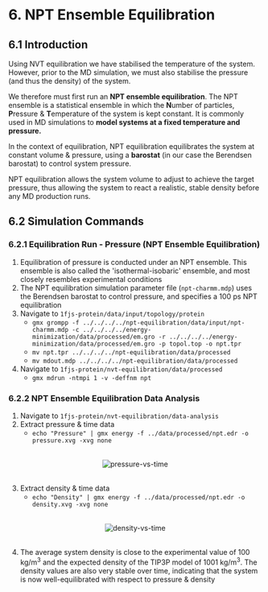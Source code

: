 # 6. NPT Ensemble Equilibration

## 6.1 Introduction

Using NVT equilibration we have stabilised the temperature of the system. However, prior to the MD simulation, we must also stabilise the pressure (and thus the density) of the system.

We therefore must first run an **NPT ensemble equilibration**. The NPT ensemble is a statistical ensemble in which the **N**umber of particles, **P**ressure & **T**emperature of the system is kept constant. It is commonly used in MD simulations to **model systems at a fixed temperature and pressure.**

In the context of equilibration, NPT equilibration equilibrates the system at constant volume & pressure, using a **barostat** (in our case the Berendsen barostat) to control system pressure.

NPT equilibration allows the system volume to adjust to achieve the target pressure, thus allowing the system to react a realistic, stable density before any MD production runs.

## 6.2 Simulation Commands

### 6.2.1 Equilibration Run - Pressure (NPT Ensemble Equilibration)
1. Equilibration of pressure is conducted under an NPT ensemble. This ensemble is also called the 'isothermal-isobaric' ensemble, and most closely resembles experimental conditions
2. The NPT equilibration simulation parameter file (`npt-charmm.mdp`) uses the Berendsen barostat to control pressure, and specifies a 100 ps NPT equilibration
3. Navigate to `1fjs-protein/data/input/topology/protein`
    * `gmx grompp -f ../../../../npt-equilibration/data/input/npt-charmm.mdp -c ../../../../energy-minimization/data/processed/em.gro -r ../../../../energy-minimization/data/processed/em.gro -p topol.top -o npt.tpr`
    * `mv npt.tpr ../../../../npt-equilibration/data/processed`
    * `mv mdout.mdp ../../../../npt-equilibration/data/processed`
4. Navigate to `1fjs-protein/nvt-equilibration/data/processed`
    * `gmx mdrun -ntmpi 1 -v -deffnm npt`

### 6.2.2 NPT Ensemble Equilibration Data Analysis
1. Navigate to `1fjs-protein/nvt-equilibration/data-analysis`
2. Extract pressure & time data
	* `echo "Pressure" | gmx energy -f ../data/processed/npt.edr -o pressure.xvg -xvg none`

<br>
<div align="center">
  <img src="https://github.com/c-vandenberg/gromacs-tutorials/assets/60201356/e152716f-0775-484d-ad28-2087dbb1887e" alt="pressure-vs-time" width="">
</div>
<br>

3. Extract density & time data
	* `echo "Density" | gmx energy -f ../data/processed/npt.edr -o density.xvg -xvg none`

<br>
<div align="center">
  <img src="https://github.com/c-vandenberg/gromacs-tutorials/assets/60201356/296cd152-e94e-45eb-a63d-f003702d6fcc" alt="density-vs-time" width="">
</div>
<br>

4. The average system density is close to the experimental value of 100 kg/m<sup>3</sup> and the expected density of the TIP3P model of 1001 kg/m<sup>3</sup>. The density values are also very stable over time, indicating that the system is now well-equilibrated with respect to pressure & density
